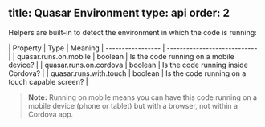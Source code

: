 title: Quasar Environment
type: api
order: 2
---

Helpers are built-in to detect the environment in which the code is running:

| Property | Type | Meaning |
 ----------------- | ---------------------------- |
| quasar.runs.on.mobile | boolean | Is the code running on a mobile device? |
| quasar.runs.on.cordova | boolean | Is the code running inside Cordova? |
| quasar.runs.with.touch | boolean | Is the code running on a touch capable screen? |

> **Note:** Running on mobile means you can have this code running on a mobile device (phone or tablet) but with a browser, not within a Cordova app.

